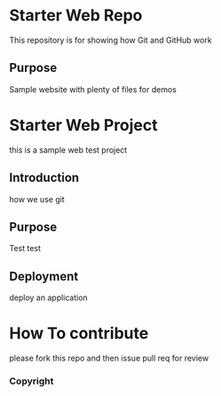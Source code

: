 # Starter Web Repo

This repository is for showing how Git and GitHub work

## Purpose

Sample website with plenty of files for demos

# Starter Web Project

this is a sample web test project

## Introduction
how we use git

## Purpose
Test test
## Deployment

deploy an application

# How To contribute

please fork this repo and then issue pull req for review

### Copyright